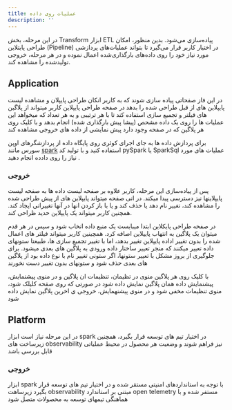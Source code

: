 ```yaml
---
title: عملیات روی داده
description: ''
---
```


در این مرحله، بخش
Transform
ابزار
ETL
پیاده‌سازی می‌شود. بدین منظور، امکان طراحی پایتلاین
(Pipeline)
در اختیار کاربر قرار می‌گیرد تا بتواند عملیات‌های پردازشی مورد نیاز خود را روی داده‌های بارگذاری‌شده اعمال نموده و در هر
مرحله، خروجی تولیدشده را مشاهده کند.

## Application

در این فاز صفحاتی پیاده سازی شوند که به کاربر انکان طراحی پایپلان و مشاهده لیست پایپلاین های از قبل طراحی شده را بدهد
در صفحه طراحی پایپلاین کاربر میتواند از پلاگین های فیلتر و تجمیع سازی استفاده کند تا با هر ترتیبی و به هر تعداد که
میخواهد این عملیات ها را روی یک داده مشحص (پیشا پیش بارگذاری شده) انجام بدهد و با کلیک روی هر پلاگین که در صفحه وجود
دارد پیش نمایشی از داده های خروجی مشاهده کند

برای پردازش داده ها به جای اجرای کوئری روی پایگاه داده از پردازشگرهای اوپن سورس مانند
[spark](https://spark.apache.org/)
استفاده کنید و با تولید کد
pySpark یا SparkSql عملیات های مورد نیاز را روی دادده انجام دهید .

### خروجی

پس از پیاده‌سازی این مرحله، کاربر علاوه بر صفحه لیست داده ها به صفحه لیست پایپلاینها نیز دسترسی پیدا میکند.
در انی صفحه میتواند پایپلاین های از پیش طراحی شده را مشاهده کند، تغییر نام دهد یا حذف کند و یا با باز کردن انها در آنها
تغییراتی ایجاد کند. همچنین کاربر میتواند یک پایپلاین حدید ظراحی کند.

در صفحه طراحی پایکلاین ابتدا میبایست یک منبع داده انخاب شود و سپس در هر قدم میتوان یک پلاگین به انتهاب پایپلاین اصافه
کرد. همچینین کاربر میتواند فیلتر های اعمال شده را بدون تغییر اداده پایپلاین تغییر بدهد، اما با تغییر تجمیع سازی ها،
طبیعتا ستونهای داده تعییر میکنند که منجر تعییر ساختار داده ورودی به پلاگین های بعدی میشود. برای جلوگیری از بروز مشکل با
تعییر ستونها، اگر ستونی تغییر نام با نوع داده بود از پلاگین های بعدی حذف شود و ستونهای بدون تغییر دست نخورند

با کلیک روی هر پلاگین منوی در تظیمان، تنظیمات ان پلاگین و در منوی پیشنمایش، پیشنمایش داده همان پلاگین نمایش داده شود
در صورتی که روی صفحه کلیلک شود، منوی تنظیمات مخفی شود و در منوی پیشنهمایش، خروجی ی اخرین پلاگین نمایش داده شود

## Platform

در این مرحله نیاز است ابزار spark در اختیار تیم های توسعه قرار بگیرد، همچنین زیرساخت های observability نیز فراهم شوند و
وضعیت هر محصول در محیط عملیاتی قابل بررسی باشد

### خروجی

ابزار spark با توجه به استانداردهای امنیتی مستقر شده و در اختیار تیم های توسعه قرار بگیرد
زیرساهت observability مبتنی بر استاندارد open telemetry مستفر شده و با هماهنگی تیمهای توسعه به محصولات متصل شود
